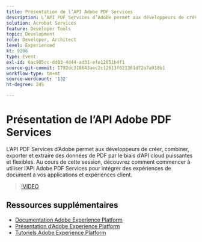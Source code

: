 ```yaml
---
title: Présentation de l’API Adobe PDF Services
description: L’API PDF Services d’Adobe permet aux développeurs de créer, combiner, exporter et extraire des données de PDF par le biais d’API cloud puissantes et flexibles. Au cours de cette session, découvrez comment commencer à utiliser l’API Adobe PDF Services pour intégrer des expériences de document à vos applications et expériences client.
solution: Acrobat Services
feature: Developer Tools
topic: Development
role: Developer, Architect
level: Experienced
kt: 9206
type: Event
exl-id: 6ac905cc-dd03-4d44-ad31-efe12651b4f1
source-git-commit: 1792dc318643aec2c12613f621361d72a7a918b1
workflow-type: tm+mt
source-wordcount: '132'
ht-degree: 24%

---
```


# Présentation de l’API Adobe PDF Services

L’API PDF Services d’Adobe permet aux développeurs de créer, combiner, exporter et extraire des données de PDF par le biais d’API cloud puissantes et flexibles. Au cours de cette session, découvrez comment commencer à utiliser l’API Adobe PDF Services pour intégrer des expériences de document à vos applications et expériences client.


>[!VIDEO](https://video.tv.adobe.com/v/337601/?quality=12&learn=on&hidetitle=true)

## Ressources supplémentaires

- [Documentation Adobe Experience Platform](https://experienceleague.adobe.com/docs/experience-platform.html?lang=fr)
- [Présentation d’Adobe Experience Platform](https://experienceleague.adobe.com/docs/experience-platform/landing/home.html?lang=fr)
- [Tutoriels Adobe Experience Platform](https://experienceleague.adobe.com/docs/platform-learn/tutorials/overview.html?lang=fr)
